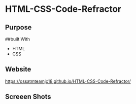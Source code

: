 # HTML-CSS-Code-Refractor

## Purpose


##built With
* HTML
* CSS

## Website
 https://ossatmteamjc18.github.io/HTML-CSS-Code-Refractor/

## Screeen Shots
